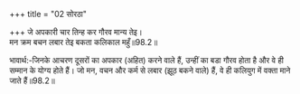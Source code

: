 +++
title = "02 सोरठा"

+++
जे अपकारी चार तिन्ह कर गौरव मान्य तेइ।  
मन क्रम बचन लबार तेइ बकता कलिकाल महुँ॥98.2॥  

भावार्थ:-जिनके आचरण दूसरों का अपकार (अहित) करने वाले हैं, उन्हीं का बडा गौरव होता है और वे ही सम्मान के योग्य होते हैं। जो मन, वचन और कर्म से लबार (झूठ बकने वाले) हैं, वे ही कलियुग में वक्ता माने जाते हैं॥98.2॥  



